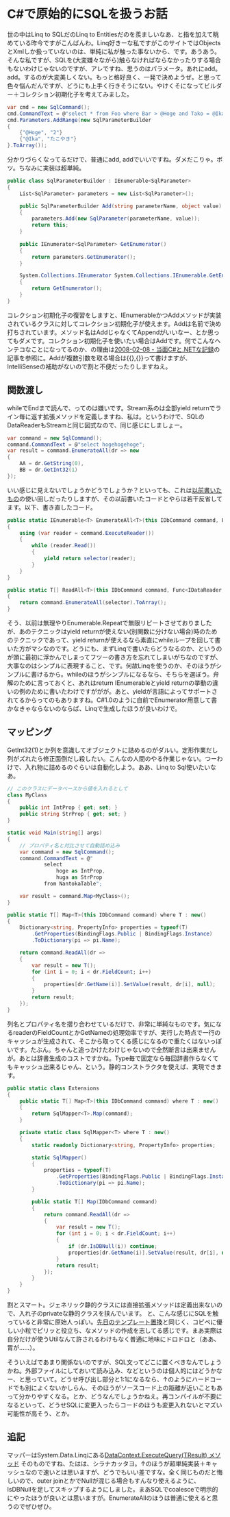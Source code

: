 # C#で原始的にSQLを扱うお話

世の中はLinq to SQLだのLinq to Entitiesだのを羨ましいなあ、と指を加えて眺めている昨今ですがこんばんわ。Linq好きーな私ですがこのサイトではObjectsとXmlしか扱っていないのは、単純に私が触った事ないから、です。あうあう。そんな私ですが、SQLを(大変嫌々ながら)触らなければならなかったりする場合もないわけじゃないのですが、アレですね、思うのはパラメータ。あれにadd。add。するのが大変美しくない。もっと格好良く、一発で決めようぜ。と思って色々悩んだんですが、どうにも上手く行きそうにない。やけくそになってビルダー＋コレクション初期化子を考えてみました。

```csharp
var cmd = new SqlCommand();
cmd.CommandText = @"select * from Foo where Bar > @Hoge and Tako = @Ika";
cmd.Parameters.AddRange(new SqlParameterBuilder
{
    {"@Hoge", "2"}
    {"@Ika", "たこやき"}
}.ToArray());
```


分かりづらくなってるだけで、普通にadd, addでいいですね。ダメだこりゃ。ボツ。ちなみに実装は超単純。

```csharp
public class SqlParameterBuilder : IEnumerable<SqlParameter>
{
    List<SqlParameter> parameters = new List<SqlParameter>();

    public SqlParameterBuilder Add(string parameterName, object value)
    {
        parameters.Add(new SqlParameter(parameterName, value));
        return this;
    }
    
    public IEnumerator<SqlParameter> GetEnumerator()
    {
        return parameters.GetEnumerator();
    }

    System.Collections.IEnumerator System.Collections.IEnumerable.GetEnumerator()
    {
        return GetEnumerator();
    }
}
```

コレクション初期化子の復習をしますと、IEnumerableかつAddメソッドが実装されているクラスに対してコレクション初期化子が使えます。Addは名前で決め打ちされています。メソッド名はAddじゃなくてAppendがいいなー、とか思ってもダメです。コレクション初期化子を使いたい場合はAddです。何でこんなヘンテコなことになってるのか、の理由は[2008-02-08 - 当面C#と.NETな記録](http://d.hatena.ne.jp/siokoshou/20080208#p1 "2008-02-08 - 当面C#と.NETな記録")の記事を参照に。Addが複数引数を取る場合は{{},{}}って書けますが、IntelliSenseの補助がないので割と不便だったりしますねえ。

関数渡し
---
whileでEndまで読んで、ってのは嫌いです。Stream系のは全部yield returnでライン毎に返す拡張メソッドを定義しますね、私は。というわけで、SQLのDataReaderもStreamと同じ図式なので、同じ感じにしましょー。

```csharp
var command = new SqlCommand();
command.CommandText = @"select hogehogehoge";
var result = command.EnumerateAll(dr => new
{
    AA = dr.GetString(0),
    BB = dr.GetInt32(1)
});
```

いい感じに見えないでしょうかどうでしょうか？といっても、これは[以前書いたもの](http://neue.cc/2009/10/08_208.html "neue cc - return IEnumerableとyield return")の使い回しだったりしますが、その以前書いたコードとやらは若干反省してます。以下、書き直したコード。

```csharp
public static IEnumerable<T> EnumerateAll<T>(this IDbCommand command, Func<IDataReader, T> selector)
{
    using (var reader = command.ExecuteReader())
    {
        while (reader.Read())
        {
            yield return selector(reader);
        }    
    }
}

public static T[] ReadAll<T>(this IDbCommand command, Func<IDataReader, T> selector)
{
    return command.EnumerateAll(selector).ToArray();
}
```

そう、以前は無理やりEnumerable.Repeatで無限リピートさせておりましたが、あのテクニックはyield returnが使えない(別関数に分けない場合)時のためのテクニックであって、yield returnが使えるなら素直にwhileループを回して書いた方がマシなのです。どうにも、まずLinqで書いたらどうなるのか、というのが頭に最初に浮かんでしまってフツーの書き方を忘れてしまいがちなのですが、大事なのはシンプルに表現すること、です。何故Linqを使うのか、そのほうがシンプルに書けるから。whileのほうがシンプルになるなら、そちらを選ぼう。弁解のために言っておくと、あれはreturn IEnumerableとyield returnの挙動の違いの例のために書いたわけですががが。あと、yieldが言語によってサポートされてるからってのもありますね。C#1.0のように自前でEnumerator用意して書かなきゃならないのならば、Linqで生成したほうが良いわけで。

マッピング
---
GetInt32(1)とか列を意識してオブジェクトに詰めるのがダルい。定形作業だし列がズれたら修正面倒だし殺したい。こんなの人間のやる作業じゃない。つーわけで、入れ物に詰めるのぐらいは自動化しよう。ああ、Linq to Sql使いたいなあ。

```csharp
// このクラスにデータベースから値を入れるとして
class MyClass
{
    public int IntProp { get; set; }
    public string StrProp { get; set; }
}

static void Main(string[] args)
{
    // プロパティ名と対比させて自動詰め込み
    var command = new SqlCommand();
    command.CommandText = @"
            select
                hoge as IntProp,
                huga as StrProp
            from NantokaTable";

    var result = command.Map<MyClass>();
}

public static T[] Map<T>(this IDbCommand command) where T : new()
{
    Dictionary<string, PropertyInfo> properties = typeof(T)
        .GetProperties(BindingFlags.Public | BindingFlags.Instance)
        .ToDictionary(pi => pi.Name);

    return command.ReadAll(dr =>
    {
        var result = new T();
        for (int i = 0; i < dr.FieldCount; i++)
        {
            properties[dr.GetName(i)].SetValue(result, dr[i], null);
        }
        return result;
    });
}
```

列名とプロパティ名を摺り合わせているだけで、非常に単純なものです。気になるreaderのFieldCountとかGetNameの処理効率ですが、実行した時点で一行のキャッシュが生成されて、そこから取ってくる感じになるので重たくはないっぽいです。たぶん。ちゃんと追っかけたわけじゃないので全然断言は出来ませんが。あとは辞書生成のコストですかね。Type毎で固定なら毎回辞書作らなくてもキャッシュ出来るじゃん、という。静的コンストラクタを使えば、実現できます。

```csharp
public static class Extensions
{
    public static T[] Map<T>(this IDbCommand command) where T : new()
    {
        return SqlMapper<T>.Map(command);
    }

    private static class SqlMapper<T> where T : new()
    {
        static readonly Dictionary<string, PropertyInfo> properties;

        static SqlMapper()
        {
            properties = typeof(T)
                .GetProperties(BindingFlags.Public | BindingFlags.Instance)
                .ToDictionary(pi => pi.Name);
        }

        public static T[] Map(IDbCommand command)
        {
            return command.ReadAll(dr =>
            {
                var result = new T();
                for (int i = 0; i < dr.FieldCount; i++)
                {
                    if (dr.IsDBNull(i)) continue;
                    properties[dr.GetName(i)].SetValue(result, dr[i], null);
                }
                return result;
            });
        }
    }
}
```

割とスマート。ジェネリック静的クラスには直接拡張メソッドは定義出来ないので、入れ子のprivateな静的クラスを挟んでいます。 と、こんな感じにSQLを触っていると非常に原始人っぽい。[先日のテンプレート置換](http://neue.cc/2010/03/26_248.html "neue cc - RxJS用IntelliSense生成プログラム(と、VisualStudioのJavaScript用vsdocの書き方)")と同じく、コピペに優しい小粒でピリッと役立ち、なメソッドの作成を志してる感じです。まあ実際は自分だけが使うUtilなんて許されるわけもなく普通に地味にドロドロと（ああ、胃が……）。

そういえばであまり関係ないのですが、SQL文ってどこに置くべきなんでしょうかね。外部ファイルにしておいて読み込み、などというのは個人的にはどうかなー、と思っていて。どうせ呼び出し部分と1:1になるなら、↑のようにハードコードでも別によくないかしらん、そのほうがソースコード上の距離が近いこともあって分かりやすくなる。とか、どうなんでしょうかねえ。再コンパイルが不要になるといって、どうせSQLに変更入ったらコードのほうも変更入れないとマズい可能性が高そう、とか。

追記
---
マッパーはSystem.Data.Linqにある[DataContext.ExecuteQuery(TResult) メソッド](http://msdn.microsoft.com/ja-jp/library/bb361109(v=VS.90).aspx) そのものですね、たはは、シラナカッタヨ。↑のほうが超単純実装＋キャッシュなので速いとは思いますが、どうでもいい差ですな。全く同じものだと悔しいので、outer joinとかでNullが混じる場合もすんなり使えるように、IsDBNullを足してスキップするようにしました。まあSQLでcoalesceで明示的にやったほうが良いとは思いますが。EnumerateAllのほうは普通に使えると思うのでぜひぜひ。
